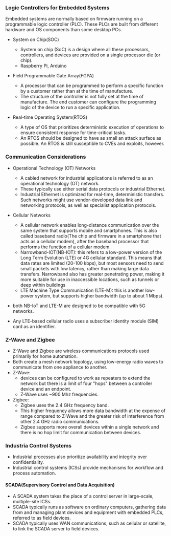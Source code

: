 ### Logic Controllers for Embedded Systems

Embedded systems are normally based on firmware running on a programmable logic controller (PLC). These PLCs are built from different hardware and OS components than some desktop PCs. 

 - System on Chip(SOC)
   - System on chip (SoC) is a design where all these processors, controllers, and devices are provided on a single processor die (or chip). 
   - Raspberry Pi, Arduino

 - Field Programmable Gate Array(FGPA)
   - A processor that can be programmed to perform a specific function by a customer rather than at the time of manufacture.
   - The structure of the controller is not fully set at the time of manufacture. The end customer can configure the programming logic of the device to run a specific application.

 - Real-time Operating System(RTOS)
   - A type of OS that prioritizes deterministic execution of operations to ensure consistent response for time-critical tasks.
   - An RTOS should be designed to have as small an attack surface as possible. An RTOS is still susceptible to CVEs and exploits, however.

### Communication Considerations

 - Operational Technology (OT) Networks
   - A cabled network for industrial applications is referred to as an operational technology (OT) network.
   - These typically use either serial data protocols or industrial Ethernet. 
   - Industrial Ethernet is optimized for real-time, deterministic transfers. Such networks might use vendor-developed data link and networking protocols, as well as specialist application protocols.

 - Cellular Networks
   - A cellular network enables long-distance communication over the same system that supports mobile and smartphones. This is also called baseband radio(The chip and firmware in a smartphone that acts as a cellular modem), after the baseband processor that performs the function of a cellular modem.
   - Narrowband-IOT(NB-IOT): this refers to a low-power version of the Long Term Evolution (LTE) or 4G cellular standard. This means that data rates are limited (20-100 kbps), but most sensors need to send small packets with low latency, rather than making large data transfers. Narrowband also has greater penetrating power, making it more suitable for use in inaccessible locations, such as tunnels or deep within buildings
   - LTE Machine Type Communication (LTE-M): this is another low-power system, but supports higher bandwidth (up to about 1 Mbps).

 - both NB-IoT and LTE-M are designed to be compatible with 5G networks.
 - Any LTE-based cellular radio uses a subscriber identity module (SIM) card as an identifier.

### Z-Wave and Zigbee
 - Z-Wave and Zigbee are wireless communications protocols used primarily for home automation.
 - Both create a mesh network topology, using low-energy radio waves to communicate from one appliance to another.
 - Z-Wave: 
   - devices can be configured to work as repeaters to extend the network but there is a limit of four "hops" between a controller device and an endpoint. 
   - Z-Wave uses ~900 Mhz frequencies.
 - Zigbee:
   - Zigbee uses the 2.4 GHz frequency band. 
   - This higher frequency allows more data bandwidth at the expense of range compared to Z-Wave and the greater risk of interference from other 2.4 GHz radio communications. 
   - Zigbee supports more overall devices within a single network and there is no hop limit for communication between devices.

### Industria Control Systems

 - Industrial processes also prioritize availability and integrity over confidentiality.
 - Industrial control systems (ICSs) provide mechanisms for workflow and process automation.

#### SCADA(Supervisory Control and Data Acquisition)
 - A SCADA system takes the place of a control server in large-scale, multiple-site ICSs. 
 - SCADA typically runs as software on ordinary computers, gathering data from and managing plant devices and equipment with embedded PLCs, referred to as field devices. 
 - SCADA typically uses WAN communications, such as cellular or satellite, to link the SCADA server to field devices.
